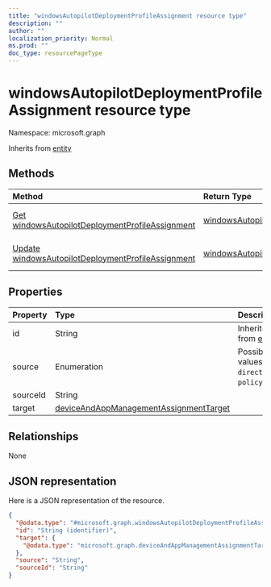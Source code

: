 ```yaml
---
title: "windowsAutopilotDeploymentProfileAssignment resource type"
description: ""
author: ""
localization_priority: Normal
ms.prod: ""
doc_type: resourcePageType
---
```


# windowsAutopilotDeploymentProfileAssignment resource type


Namespace: microsoft.graph




Inherits from [entity](../resources/entity.md)

## Methods
|Method|Return Type|Description|
|:---|:---|:---|
|[Get windowsAutopilotDeploymentProfileAssignment](../api/windowsautopilotdeploymentprofileassignment-get.md)|[windowsAutopilotDeploymentProfileAssignment](../resources/windowsautopilotdeploymentprofileassignment.md)|Read properties and relationships of the [windowsAutopilotDeploymentProfileAssignment](../resources/windowsautopilotdeploymentprofileassignment.md) object.|
|[Update windowsAutopilotDeploymentProfileAssignment](../api/windowsautopilotdeploymentprofileassignment-update.md)|[windowsAutopilotDeploymentProfileAssignment](../resources/windowsautopilotdeploymentprofileassignment.md)|Update the properties of a [windowsAutopilotDeploymentProfileAssignment](../resources/windowsautopilotdeploymentprofileassignment.md) object.|

## Properties
|Property|Type|Description|
|:---|:---|:---|
|id|String| Inherited from [entity](../resources/entity.md)|
|source|Enumeration| Possible values are: `direct`, `policySets`.|
|sourceId|String||
|target|[deviceAndAppManagementAssignmentTarget](../resources/deviceandappmanagementassignmenttarget.md)||

## Relationships
None

## JSON representation
Here is a JSON representation of the resource.
<!-- {
  "blockType": "resource",
  "keyProperty": "id",
  "@odata.type": "microsoft.graph.windowsAutopilotDeploymentProfileAssignment",
  "baseType": "microsoft.graph.entity",
  "openType": false
}
-->
``` json
{
  "@odata.type": "#microsoft.graph.windowsAutopilotDeploymentProfileAssignment",
  "id": "String (identifier)",
  "target": {
    "@odata.type": "microsoft.graph.deviceAndAppManagementAssignmentTarget"
  },
  "source": "String",
  "sourceId": "String"
}
```

